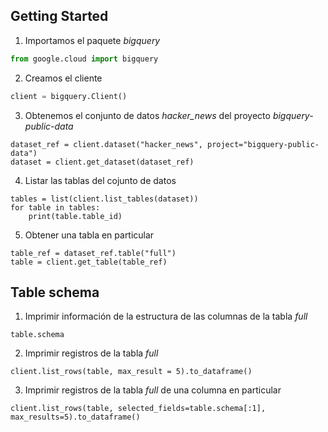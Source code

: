 ## Getting Started

1. Importamos el paquete *bigquery*
```python
from google.cloud import bigquery
```

2. Creamos el cliente
```python
client = bigquery.Client()
```

3. Obtenemos el conjunto de datos *hacker_news* del proyecto *bigquery-public-data*
```pyhton
dataset_ref = client.dataset("hacker_news", project="bigquery-public-data")
dataset = client.get_dataset(dataset_ref)
```

4. Listar las tablas del cojunto de datos
```
tables = list(client.list_tables(dataset))
for table in tables:  
    print(table.table_id)
```

5. Obtener una tabla en particular
```
table_ref = dataset_ref.table("full")
table = client.get_table(table_ref)
```

## Table schema

1. Imprimir información de la estructura de las columnas de la tabla *full*
```
table.schema
```

2. Imprimir registros de la tabla *full*
```
client.list_rows(table, max_result = 5).to_dataframe()
```

3. Imprimir registros de la tabla *full* de una columna en particular
```
client.list_rows(table, selected_fields=table.schema[:1], max_results=5).to_dataframe()
```
